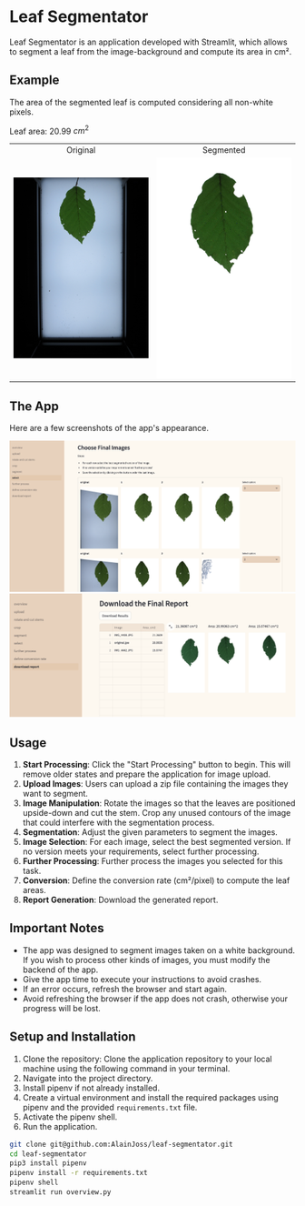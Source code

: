 # Leaf Segmentator

Leaf Segmentator is an application developed with Streamlit, which allows to segment a leaf from the image-background and compute its area in cm².

## Example

The area of the segmented leaf is computed considering all non-white pixels.

Leaf area: 20.99 $cm^2$

<table style="width: 100%; text-align: center;">
  <tr>
    <td style="width: 50%;">Original</td>
    <td style="width: 50%;">Segmented</td>
  </tr>
  <tr>
    <td><img src="/examples/original.jpeg" alt="First Image" width="350"/></td>
    <td><img src="/examples/segmented.jpeg" alt="Second Image" width="287"/></td>
  </tr>
</table>

## The App
Here are a few screenshots of the app's appearance.

![select](examples/screenshots/select.png)
![download report](examples/screenshots/report.png)

## Usage

1. **Start Processing**: Click the "Start Processing" button to begin. This will remove older states and prepare the application for image upload.
2. **Upload Images**: Users can upload a zip file containing the images they want to segment.
3. **Image Manipulation**: Rotate the images so that the leaves are positioned upside-down and cut the stem. Crop any unused contours of the image that could interfere with the segmentation process.
4. **Segmentation**: Adjust the given parameters to segment the images.
5. **Image Selection**: For each image, select the best segmented version. If no version meets your requirements, select further processing.
6. **Further Processing**: Further process the images you selected for this task.
7. **Conversion**: Define the conversion rate (cm²/pixel) to compute the leaf areas.
8. **Report Generation**: Download the generated report.

## Important Notes

- The app was designed to segment images taken on a white background. If you wish to process other kinds of images, you must modify the backend of the app.
- Give the app time to execute your instructions to avoid crashes.
- If an error occurs, refresh the browser and start again.
- Avoid refreshing the browser if the app does not crash, otherwise your progress will be lost.

## Setup and Installation

1. Clone the repository: Clone the application repository to your local machine using the following command in your terminal.
2. Navigate into the project directory.
3. Install pipenv if not already installed.
4. Create a virtual environment and install the required packages using pipenv and the provided `requirements.txt` file.
5. Activate the pipenv shell.
6. Run the application.

```bash
git clone git@github.com:AlainJoss/leaf-segmentator.git
cd leaf-segmentator
pip3 install pipenv
pipenv install -r requirements.txt
pipenv shell
streamlit run overview.py
```

